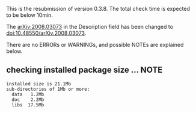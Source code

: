 This is the resubmission of version 0.3.8. The total check time is expected to be below 10min.

The <arXiv:2008.03073> in the Description field has been changed to <doi:10.48550/arXiv.2008.03073>.

There are no ERRORs or WARNINGs, and possible NOTEs are explained below.

## checking installed package size ... NOTE
    installed size is 21.1Mb
    sub-directories of 1Mb or more:
      data   1.2Mb
      doc    2.2Mb
      libs  17.5Mb
